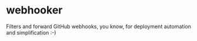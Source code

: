 # webhooker
Filters and forward GitHub webhooks, you know, for deployment automation and simplification :-)
